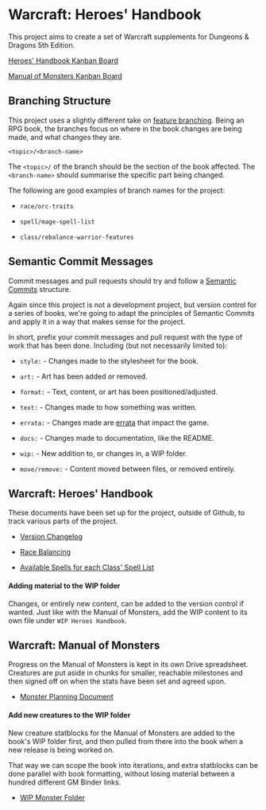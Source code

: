 # Warcraft: Heroes' Handbook

This project aims to create a set of Warcraft supplements for Dungeons & Dragons 5th Edition.

[Heroes' Handbook Kanban Board](https://github.com/Jihia/Warcraft-Heroes-Handbook/projects/2)

[Manual of Monsters Kanban Board](https://github.com/Jihia/Warcraft-Heroes-Handbook/projects/3)


## Branching Structure

This project uses a slightly different take on [feature branching](https://guides.github.com/introduction/flow/). Being an RPG book, the branches focus on where in the book changes are being made, and what changes they are. 

`<topic>/<branch-name>`

The `<topic>/` of the branch should be the section of the book affected. The `<branch-name>` should summarise the specific part being changed.

The following are good examples of branch names for the project:

* `race/orc-traits`

* `spell/mage-spell-list`

* `class/rebalance-warrior-features`

## Semantic Commit Messages

Commit messages and pull requests should try and follow a [Semantic Commits](https://www.conventionalcommits.org/en/v1.0.0-beta.4/) structure.

Again since this project is not a development project, but version control for a series of books, we're going to adapt the principles of Semantic Commits and apply it in a way that makes sense for the project.

In short, prefix your commit messages and pull request with the type of work that has been done. Including (but not necessarily limited to):

* `style:` - Changes made to the stylesheet for the book.

* `art:` - Art has been added or removed.

* `format:` - Text, content, or art has been positioned/adjusted.

* `text:` - Changes made to how something was written.

* `errata:` - Changes made are [errata](https://en.wikipedia.org/wiki/Erratum) that impact the game.

* `docs:` - Changes made to documentation, like the README.

* `wip:` - New addition to, or changes in, a WIP folder.

* `move/remove:` - Content moved between files, or removed entirely.

## Warcraft: Heroes' Handbook

These documents have been set up for the project, outside of Github, to track various parts of the project. 

* [Version Changelog](https://drive.google.com/open?id=1AtTF7o6sAZZLxA75oa-96ENNNBMAJ-z7m9Y93uk4b8A)

* [Race Balancing](https://drive.google.com/open?id=1S-XKXMaiLtRLpeIg9t50PvvAfEajpq72MxjTqa9ZbaI)

* [Available Spells for each Class' Spell List](https://drive.google.com/open?id=1bzXzGxXFdC3zUdm8_4aURXfftixsJTStRn49fAeSDgs)

#### Adding material to the WIP folder

Changes, or entirely new content, can be added to the version control if wanted. Just like with the Manual of Monsters, add the WIP content to its own file under `WIP Heroes Handbook`.


## Warcraft: Manual of Monsters

Progress on the Manual of Monsters is kept in its own Drive spreadsheet. Creatures are put aside in chunks for smaller, reachable milestones and then signed off on when the stats have been set and agreed upon.

* [Monster Planning Document](https://docs.google.com/spreadsheets/d/1gjxgzF93LLB3q_o7QYe9xynpxkaUrkorklA7YGHSJvA/edit?usp=sharing)


#### Add new creatures to the WIP folder

New creature statblocks for the Manual of Monsters are added to the book's WIP folder first, and then pulled from there into the book when a new release is being worked on.

That way we can scope the book into iterations, and extra statblocks can be done parallel with book formatting, without losing material between a hundred different GM Binder links.

* [WIP Monster Folder](https://github.com/Jihia/Warcraft-Heroes-Handbook/tree/master/WIP%20Manual%20of%20Monsters)
